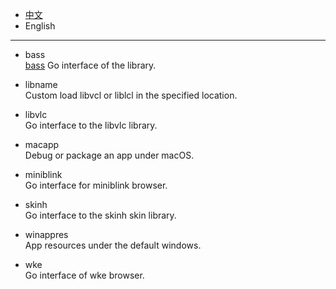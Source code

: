 * [中文](README.md)   
* English     

----  

* bass  
[bass](http://www.un4seen.com/) Go interface of the library.    

* libname  
Custom load libvcl or liblcl in the specified location.    

* libvlc  
Go interface to the libvlc library.    

* macapp  
Debug or package an app under macOS.    

* miniblink  
Go interface for miniblink browser.   

* skinh  
Go interface to the skinh skin library.  

* winappres  
App resources under the default windows.  

* wke  
Go interface of wke browser.  